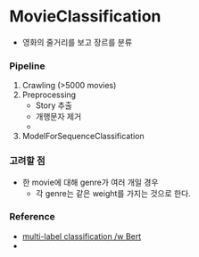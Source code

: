# MovieClassification
- 영화의 줄거리를 보고 장르를 분류

### Pipeline
1. Crawling (>5000 movies)
2. Preprocessing
    - Story 추출
    - 개행문자 제거
    - 
4. ModelForSequenceClassification

### 고려할 점
- 한 movie에 대해 genre가 여러 개일 경우
  - 각 genre는 같은 weight를 가지는 것으로 한다.  

### Reference
- [multi-label classification /w Bert](https://medium.com/huggingface/multi-label-text-classification-using-bert-the-mighty-transformer-69714fa3fb3d)
- 
